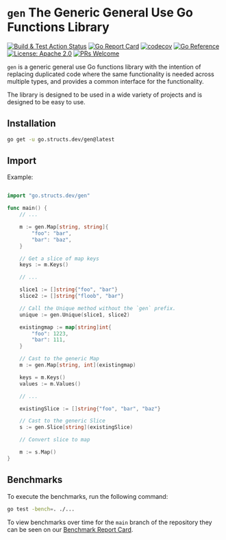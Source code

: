 # `gen` The Generic General Use Go Functions Library

[![Build & Test Action Status](https://github.com/structsdev/gen/actions/workflows/build.yml/badge.svg)](https://github.com/structsdev/gen/actions)
[![Go Report Card](https://goreportcard.com/badge/go.structs.dev/gen)](https://goreportcard.com/report/go.structs.dev/gen)
[![codecov](https://codecov.io/gh/structsdev/gen/branch/main/graph/badge.svg)](https://codecov.io/gh/structsdev/gen)
[![Go Reference](https://pkg.go.dev/badge/go.structs.dev/gen.svg)](https://pkg.go.dev/go.structs.dev/gen)
[![License: Apache 2.0](https://img.shields.io/badge/license-Apache-blue.svg)](https://opensource.org/licenses/Apache-2.0)
[![PRs Welcome](https://img.shields.io/badge/PRs-welcome-brightgreen.svg)](http://makeapullrequest.com)

`gen` is a generic general use Go functions library with the intention of
replacing duplicated code where the same functionality is needed across multiple
types, and provides a common interface for the functionality.

The library is designed to be used in a wide variety of projects and is
designed to be easy to use.

## Installation

```bash
go get -u go.structs.dev/gen@latest
```

## Import

Example:

```go

import "go.structs.dev/gen"

func main() {
    // ...

    m := gen.Map[string, string]{
        "foo": "bar",
        "bar": "baz",
    }

    // Get a slice of map keys
    keys := m.Keys()

    // ...

    slice1 := []string{"foo", "bar"}
    slice2 := []string{"floob", "bar"}

    // Call the Unique method without the `gen` prefix.
    unique := gen.Unique(slice1, slice2)

    existingmap := map[string]int{
        "foo": 1223,
        "bar": 111,
    }

    // Cast to the generic Map
    m := gen.Map[string, int](existingmap)

    keys = m.Keys()
    values := m.Values()

    // ...

    existingSlice := []string{"foo", "bar", "baz"}

    // Cast to the generic Slice
    s := gen.Slice[string](existingSlice)

    // Convert slice to map

    m := s.Map()
}

```

## Benchmarks

To execute the benchmarks, run the following command:

```bash
go test -bench=. ./...
```

To view benchmarks over time for the `main` branch of the repository they can
be seen on our [Benchmark Report Card].

[Benchmark Report Card]: https://structsdev.github.io/gen/dev/bench/
